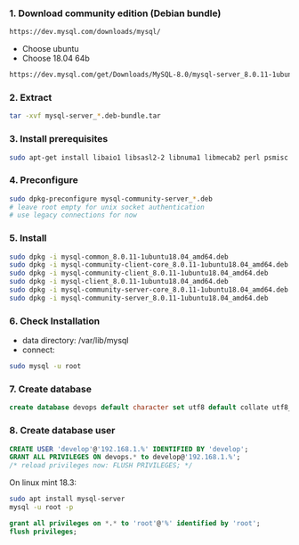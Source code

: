 ### 1. Download community edition (Debian bundle)
```html
https://dev.mysql.com/downloads/mysql/
```
- Choose ubuntu
- Choose 18.04 64b
```html
https://dev.mysql.com/get/Downloads/MySQL-8.0/mysql-server_8.0.11-1ubuntu18.04_amd64.deb-bundle.tar
```
### 2. Extract
```bash
tar -xvf mysql-server_*.deb-bundle.tar
```
### 3. Install prerequisites
```bash
sudo apt-get install libaio1 libsasl2-2 libnuma1 libmecab2 perl psmisc
```
### 4. Preconfigure
```bash
sudo dpkg-preconfigure mysql-community-server_*.deb
# leave root empty for unix socket authentication
# use legacy connections for now
```
### 5. Install
```bash
sudo dpkg -i mysql-common_8.0.11-1ubuntu18.04_amd64.deb
sudo dpkg -i mysql-community-client-core_8.0.11-1ubuntu18.04_amd64.deb
sudo dpkg -i mysql-community-client_8.0.11-1ubuntu18.04_amd64.deb
sudo dpkg -i mysql-client_8.0.11-1ubuntu18.04_amd64.deb 
sudo dpkg -i mysql-community-server-core_8.0.11-1ubuntu18.04_amd64.deb 
sudo dpkg -i mysql-community-server_8.0.11-1ubuntu18.04_amd64.deb 
```
### 6. Check Installation
- data directory: /var/lib/mysql
- connect:
```bash
sudo mysql -u root
```
### 7. Create database
```sql
create database devops default character set utf8 default collate utf8_bin;
```
### 8. Create database user
```sql
CREATE USER 'develop'@'192.168.1.%' IDENTIFIED BY 'develop';
GRANT ALL PRIVILEGES ON devops.* to develop@'192.168.1.%';
/* reload privileges now: FLUSH PRIVILEGES; */
```
On linux mint 18.3:
```bash
sudo apt install mysql-server
mysql -u root -p
```
```sql
grant all privileges on *.* to 'root'@'%' identified by 'root';
flush privileges;
```
